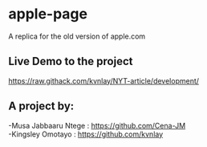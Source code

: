 # apple-page
A replica for the old version of apple.com

## Live Demo to the project
https://raw.githack.com/kvnlay/NYT-article/development/

## A project by:
-Musa Jabbaaru Ntege : https://github.com/Cena-JM<br>
-Kingsley Omotayo : https://github.com/kvnlay

